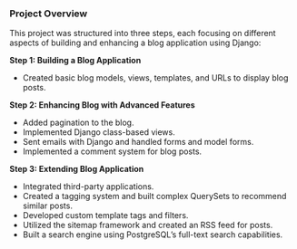 ### Project Overview

This project was structured into three steps, each focusing on different aspects of building and enhancing a blog application using Django:

**Step 1: Building a Blog Application**

- Created basic blog models, views, templates, and URLs to display blog posts.

**Step 2: Enhancing Blog with Advanced Features**

- Added pagination to the blog.
- Implemented Django class-based views.
- Sent emails with Django and handled forms and model forms.
- Implemented a comment system for blog posts.

**Step 3: Extending Blog Application**

- Integrated third-party applications.
- Created a tagging system and built complex QuerySets to recommend similar posts.
- Developed custom template tags and filters.
- Utilized the sitemap framework and created an RSS feed for posts.
- Built a search engine using PostgreSQL’s full-text search capabilities.
